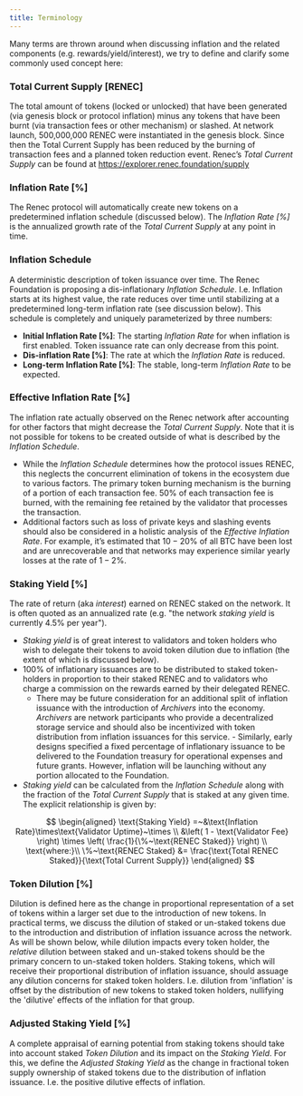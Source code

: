 ```yaml
---
title: Terminology
---
```


Many terms are thrown around when discussing inflation and the related components (e.g. rewards/yield/interest), we try to define and clarify some commonly used concept here:

### Total Current Supply [RENEC]

The total amount of tokens (locked or unlocked) that have been generated (via genesis block or protocol inflation) minus any tokens that have been burnt (via transaction fees or other mechanism) or slashed. At network launch, 500,000,000 RENEC were instantiated in the genesis block. Since then the Total Current Supply has been reduced by the burning of transaction fees and a planned token reduction event. Renec’s _Total Current Supply_ can be found at https://explorer.renec.foundation/supply

### Inflation Rate [%]

The Renec protocol will automatically create new tokens on a predetermined inflation schedule (discussed below). The _Inflation Rate [%]_ is the annualized growth rate of the _Total Current Supply_ at any point in time.

### Inflation Schedule

A deterministic description of token issuance over time. The Renec Foundation is proposing a dis-inflationary _Inflation Schedule_. I.e. Inflation starts at its highest value, the rate reduces over time until stabilizing at a predetermined long-term inflation rate (see discussion below). This schedule is completely and uniquely parameterized by three numbers:

- **Initial Inflation Rate [%]**: The starting _Inflation Rate_ for when inflation is first enabled. Token issuance rate can only decrease from this point.
- **Dis-inflation Rate [%]**: The rate at which the _Inflation Rate_ is reduced.
- **Long-term Inflation Rate [%]**: The stable, long-term _Inflation Rate_ to be expected.

### Effective Inflation Rate [%]

The inflation rate actually observed on the Renec network after accounting for other factors that might decrease the _Total Current Supply_. Note that it is not possible for tokens to be created outside of what is described by the _Inflation Schedule_.

- While the _Inflation Schedule_ determines how the protocol issues RENEC, this neglects the concurrent elimination of tokens in the ecosystem due to various factors. The primary token burning mechanism is the burning of a portion of each transaction fee. $50\%$ of each transaction fee is burned, with the remaining fee retained by the validator that processes the transaction.
- Additional factors such as loss of private keys and slashing events should also be considered in a holistic analysis of the _Effective Inflation Rate_. For example, it’s estimated that $10-20\%$ of all BTC have been lost and are unrecoverable and that networks may experience similar yearly losses at the rate of $1-2\%$.

### Staking Yield [%]

The rate of return (aka _interest_) earned on RENEC staked on the network. It is often quoted as an annualized rate (e.g. "the network _staking yield_ is currently $4.5\%$ per year").

- _Staking yield_ is of great interest to validators and token holders who wish to delegate their tokens to avoid token dilution due to inflation (the extent of which is discussed below).
- $100\%$ of inflationary issuances are to be distributed to staked token-holders in proportion to their staked RENEC and to validators who charge a commission on the rewards earned by their delegated RENEC.
  - There may be future consideration for an additional split of inflation issuance with the introduction of _Archivers_ into the economy. _Archivers_ are network participants who provide a decentralized storage service and should also be incentivized with token distribution from inflation issuances for this service. - Similarly, early designs specified a fixed percentage of inflationary issuance to be delivered to the Foundation treasury for operational expenses and future grants. However, inflation will be launching without any portion allocated to the Foundation.
- _Staking yield_ can be calculated from the _Inflation Schedule_ along with the fraction of the _Total Current Supply_ that is staked at any given time. The explicit relationship is given by:

$$
\begin{aligned}
\text{Staking Yield} =~&\text{Inflation Rate}\times\text{Validator Uptime}~\times \\
&\left( 1 - \text{Validator Fee} \right) \times \left( \frac{1}{\%~\text{RENEC Staked}} \right) \\
\text{where:}\\
\%~\text{RENEC Staked} &= \frac{\text{Total RENEC Staked}}{\text{Total Current Supply}}
\end{aligned}
$$

### Token Dilution [%]

Dilution is defined here as the change in proportional representation of a set of tokens within a larger set due to the introduction of new tokens. In practical terms, we discuss the dilution of staked or un-staked tokens due to the introduction and distribution of inflation issuance across the network. As will be shown below, while dilution impacts every token holder, the _relative_ dilution between staked and un-staked tokens should be the primary concern to un-staked token holders. Staking tokens, which will receive their proportional distribution of inflation issuance, should assuage any dilution concerns for staked token holders. I.e. dilution from 'inflation' is offset by the distribution of new tokens to staked token holders, nullifying the 'dilutive' effects of the inflation for that group.

### Adjusted Staking Yield [%]

A complete appraisal of earning potential from staking tokens should take into account staked _Token Dilution_ and its impact on the _Staking Yield_. For this, we define the _Adjusted Staking Yield_ as the change in fractional token supply ownership of staked tokens due to the distribution of inflation issuance. I.e. the positive dilutive effects of inflation.
